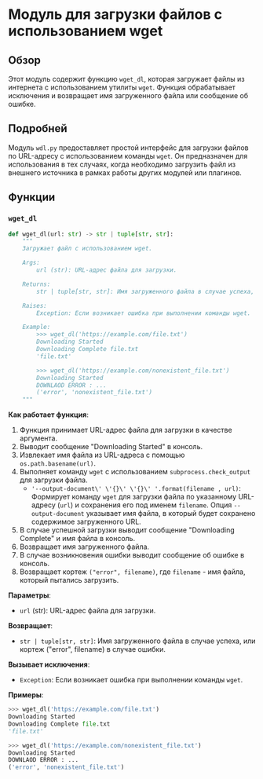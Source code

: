 # Модуль для загрузки файлов с использованием wget

## Обзор

Этот модуль содержит функцию `wget_dl`, которая загружает файлы из интернета с использованием утилиты `wget`. Функция обрабатывает исключения и возвращает имя загруженного файла или сообщение об ошибке.

## Подробней

Модуль `wdl.py` предоставляет простой интерфейс для загрузки файлов по URL-адресу с использованием команды `wget`. Он предназначен для использования в тех случаях, когда необходимо загрузить файл из внешнего источника в рамках работы других модулей или плагинов.

## Функции

### `wget_dl`

```python
def wget_dl(url: str) -> str | tuple[str, str]:
    """
    Загружает файл с использованием wget.

    Args:
        url (str): URL-адрес файла для загрузки.

    Returns:
        str | tuple[str, str]: Имя загруженного файла в случае успеха, или кортеж ("error", filename) в случае ошибки.

    Raises:
        Exception: Если возникает ошибка при выполнении команды wget.

    Example:
        >>> wget_dl('https://example.com/file.txt')
        Downloading Started
        Downloading Complete file.txt
        'file.txt'

        >>> wget_dl('https://example.com/nonexistent_file.txt')
        Downloading Started
        DOWNLAOD ERROR : ...
        ('error', 'nonexistent_file.txt')
    """
```

**Как работает функция**:
1.  Функция принимает URL-адрес файла для загрузки в качестве аргумента.
2.  Выводит сообщение "Downloading Started" в консоль.
3.  Извлекает имя файла из URL-адреса с помощью `os.path.basename(url)`.
4.  Выполняет команду `wget` с использованием `subprocess.check_output` для загрузки файла.
    *   `'--output-document\' \'{}\' \'{}\' '.format(filename , url)`:  Формирует команду `wget` для загрузки файла по указанному URL-адресу (`url`) и сохранения его под именем `filename`. Опция `--output-document` указывает имя файла, в который будет сохранено содержимое загруженного URL.
5.  В случае успешной загрузки выводит сообщение "Downloading Complete" и имя файла в консоль.
6.  Возвращает имя загруженного файла.
7.  В случае возникновения ошибки выводит сообщение об ошибке в консоль.
8.  Возвращает кортеж `("error", filename)`, где `filename` - имя файла, который пытались загрузить.

**Параметры**:

*   `url` (str): URL-адрес файла для загрузки.

**Возвращает**:

*   `str | tuple[str, str]`: Имя загруженного файла в случае успеха, или кортеж ("error", filename) в случае ошибки.

**Вызывает исключения**:

*   `Exception`: Если возникает ошибка при выполнении команды `wget`.

**Примеры**:

```python
>>> wget_dl('https://example.com/file.txt')
Downloading Started
Downloading Complete file.txt
'file.txt'

>>> wget_dl('https://example.com/nonexistent_file.txt')
Downloading Started
DOWNLAOD ERROR : ...
('error', 'nonexistent_file.txt')
```